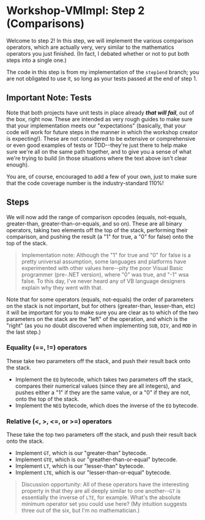 # Workshop-VMImpl: Step 2 (Comparisons)
Welcome to step 2! In this step, we will implement the various comparison operators, which are actually very, very similar to the mathematics operators you just finished. (In fact, I debated whether or not to put both steps into a single one.)

The code in this step is from my implementation of the `step1end` branch; you are not obligated to use it, so long as your tests passed at the end of step 1.

## Important Note: Tests
Note that both projects have unit tests in place already ***that will fail***, out of the box, right now. These are intended as very rough guides to make sure that your implementation meets our "expectations" (basically, that your code will work for future steps in the manner in which the workshop creator is expecting!). These are not considered to be extensive or comprehensive or even good examples of tests or TDD--they're just there to help make sure we're all on the same path together, and to give you a sense of what we're trying to build (in those situations where the text above isn't clear enough).

You are, of course, encouraged to add a few of your own, just to make sure that the code coverage number is the industry-standard 110%!

## Steps
We will now add the range of comparison opcodes (equals, not-equals, greater-than, greater-than-or-equals, and so on). These are all binary operators, taking two elements off the top of the stack, performing their comparison, and pushing the result (a "1" for true, a "0" for false) onto the top of the stack.

> Implementation note: Although the "1" for true and "0" for false is a pretty universal assumption, some languages and platforms have experimented with other values here--pity the poor Visual Basic programmer (pre-.NET version), where "0" was true, and "-1" wsa false. To this day, I've never heard any of VB language designers explain why they went with that.

Note that for some operators (equals, not-equals) the order of parameters on the stack is not important, but for others (greater-than, lesser-than, etc) it will be important for you to make sure you are clear as to which of the two parameters on the stack are the "left" of the operation, and which is the "right" (as you no doubt discovered when implementing `SUB`, `DIV`, and `MOD` in the last step.)

### Equality (==, !=) operators
These take two parameters off the stack, and push their result back onto the stack.

* Implement the `EQ` bytecode, which takes two parameters off the stack, compares their numerical values (since they are all integers), and pushes either a "1" if they are the same value, or a "0" if they are not, onto the top of the stack.
* Implement the `NEQ` bytecode, which does the inverse of the `EQ` bytecode.

### Relative (<, >, <=, or >=) operators
These take the top two parameters off the stack, and push their result back onto the stack.

* Implement `GT`, which is our "greater-than" bytecode.
* Implement `GTE`, which is our "greather-than-or-equal" bytecode.
* Implement `LT`, which is our "lesser-than" bytecode.
* Implement `LTE`, which is our "lesser-than-or-equal" bytecode.

> Discussion opportunity: All of these operators have the interesting property in that they are all deeply similar to one another--`GT` is essentially the inverse of `LTE`, for example. What's the absolute minimum operator set you could use here? (My intuition suggests three out of the six, but I'm no mathematician.)

